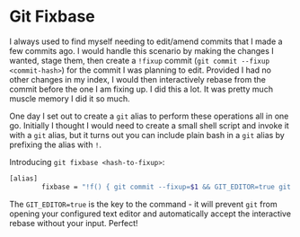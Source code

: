 # Git Fixbase

I always used to find myself needing to edit/amend commits that I made a few commits ago.
I would handle this scenario by making the changes I wanted, stage them, then create a `!fixup` commit (`git commit --fixup <commit-hash>`) for the commit I was planning to edit.
Provided I had no other changes in my index, I would then interactively rebase from the commit before the one I am fixing up.
I did this a lot.
It was pretty much muscle memory I did it so much.

One day I set out to create a `git` alias to perform these operations all in one go.
Initially I thought I would need to create a small shell script and invoke it with a `git` alias, but it turns out you can include plain bash in a `git` alias by prefixing the alias with `!`.

Introducing `git fixbase <hash-to-fixup>`:

```bash
[alias]
        fixbase = "!f() { git commit --fixup=$1 && GIT_EDITOR=true git rebase --interactive --autosquash $1^; }; f"  
```

The `GIT_EDITOR=true` is the key to the command - it will prevent `git` from opening your configured text editor and automatically accept the interactive rebase without your input.
Perfect!
